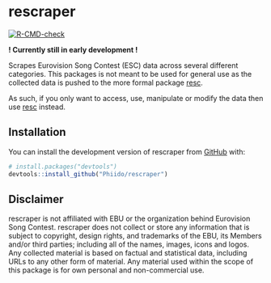
<!-- README.md is generated from README.Rmd. Please edit that file -->

# rescraper

<!-- badges: start -->

[![R-CMD-check](https://github.com/Phiido/rescraper/actions/workflows/R-CMD-check.yaml/badge.svg)](https://github.com/Phiido/rescraper/actions/workflows/R-CMD-check.yaml)
<!-- badges: end -->

**! Currently still in early development !**

Scrapes Eurovision Song Contest (ESC) data across several different
categories. This packages is not meant to be used for general use as the
collected data is pushed to the more formal package
[resc](https://github.com/Phiido/resc).

As such, if you only want to access, use, manipulate or modify the data
then use [resc](https://github.com/Phiido/resc) instead.

## Installation

You can install the development version of rescraper from
[GitHub](https://github.com/) with:

``` r
# install.packages("devtools")
devtools::install_github("Phiido/rescraper")
```

## Disclaimer

rescraper is not affiliated with EBU or the organization behind
Eurovision Song Contest. rescraper does not collect or store any
information that is subject to copyright, design rights, and trademarks
of the EBU, its Members and/or third parties; including all of the
names, images, icons and logos. Any collected material is based on
factual and statistical data, including URLs to any other form of
material. Any material used within the scope of this package is for own
personal and non-commercial use.
